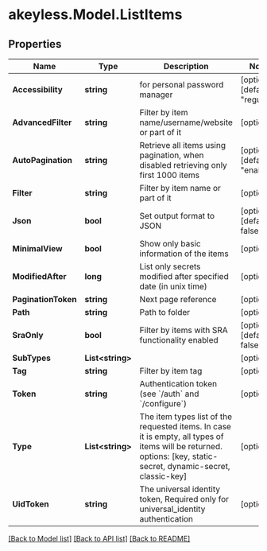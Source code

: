 # akeyless.Model.ListItems

## Properties

Name | Type | Description | Notes
------------ | ------------- | ------------- | -------------
**Accessibility** | **string** | for personal password manager | [optional] [default to "regular"]
**AdvancedFilter** | **string** | Filter by item name/username/website or part of it | [optional] 
**AutoPagination** | **string** | Retrieve all items using pagination, when disabled retrieving only first 1000 items | [optional] [default to "enabled"]
**Filter** | **string** | Filter by item name or part of it | [optional] 
**Json** | **bool** | Set output format to JSON | [optional] [default to false]
**MinimalView** | **bool** | Show only basic information of the items | [optional] 
**ModifiedAfter** | **long** | List only secrets modified after specified date (in unix time) | [optional] 
**PaginationToken** | **string** | Next page reference | [optional] 
**Path** | **string** | Path to folder | [optional] 
**SraOnly** | **bool** | Filter by items with SRA functionality enabled | [optional] [default to false]
**SubTypes** | **List&lt;string&gt;** |  | [optional] 
**Tag** | **string** | Filter by item tag | [optional] 
**Token** | **string** | Authentication token (see &#x60;/auth&#x60; and &#x60;/configure&#x60;) | [optional] 
**Type** | **List&lt;string&gt;** | The item types list of the requested items. In case it is empty, all types of items will be returned. options: [key, static-secret, dynamic-secret, classic-key] | [optional] 
**UidToken** | **string** | The universal identity token, Required only for universal_identity authentication | [optional] 

[[Back to Model list]](../README.md#documentation-for-models) [[Back to API list]](../README.md#documentation-for-api-endpoints) [[Back to README]](../README.md)

